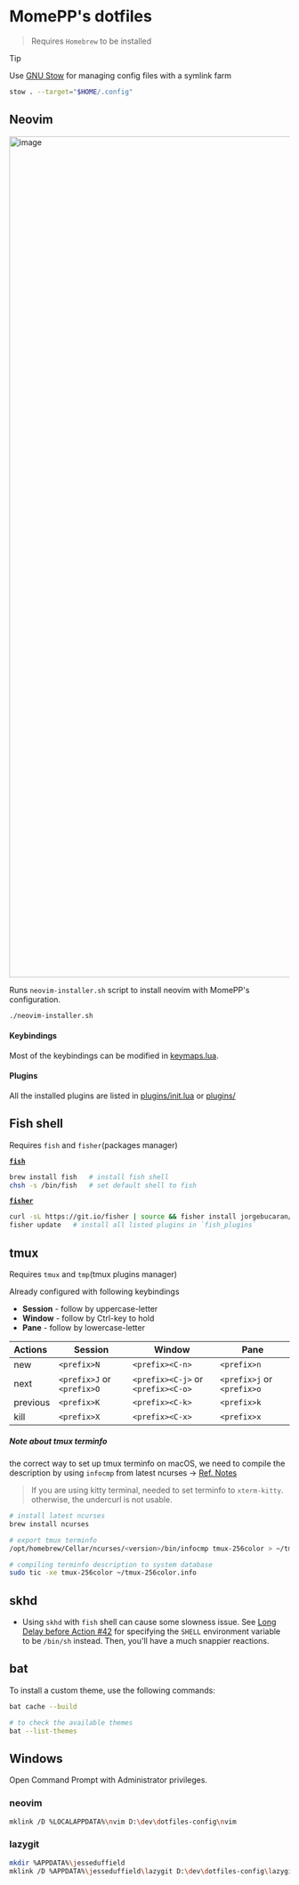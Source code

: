 # MomePP's dotfiles
> Requires `Homebrew` to be installed

> [!TIP]
> Use [GNU Stow](https://www.gnu.org/software/stow/) for managing config files with a symlink farm
> ```sh
> stow . --target="$HOME/.config"
> ```

## Neovim
<img width="1512" alt="image" src="https://github.com/user-attachments/assets/3c865acc-d761-494e-8723-fa3d53fef634">

Runs `neovim-installer.sh` script to install neovim with MomePP's configuration.
``` bash
./neovim-installer.sh
```

#### Keybindings
Most of the keybindings can be modified in [keymaps.lua](nvim/lua/config/keymaps.lua).

#### Plugins
All the installed plugins are listed in [plugins/init.lua](nvim/lua/plugins/init.lua) or [plugins/](nvim/lua/plugins/)

## Fish shell
Requires `fish` and `fisher`(packages manager)

[**`fish`**](https://fishshell.com/)
``` bash
brew install fish   # install fish shell
chsh -s /bin/fish   # set default shell to fish
```

[**`fisher`**](https://github.com/jorgebucaran/fisher)
``` bash
curl -sL https://git.io/fisher | source && fisher install jorgebucaran/fisher   # install fisher
fisher update   # install all listed plugins in `fish_plugins`
```

## tmux
Requires `tmux` and `tmp`(tmux plugins manager)

Already configured with following keybindings
- **Session** - follow by uppercase-letter
- **Window** - follow by Ctrl-key to hold
- **Pane** - follow by lowercase-letter

| **Actions**     | Session                    | Window                             | Pane                       |
| :---        | ---                        | ---                                | ---                        |
| new         | `<prefix>N`                | `<prefix><C-n>`                    | `<prefix>n`                |
| next        | `<prefix>J` or `<prefix>O` | `<prefix><C-j>` or `<prefix><C-o>` | `<prefix>j` or `<prefix>o` |
| previous    | `<prefix>K`                | `<prefix><C-k>`                    | `<prefix>k`                |
| kill        | `<prefix>X`                | `<prefix><C-x>`                    | `<prefix>x`                |

##### Note about tmux terminfo
the correct way to set up tmux terminfo on macOS, we need to compile the description by using `infocmp` from latest ncurses → [Ref. Notes](https://gist.github.com/joshuarli/247018f8617e6715e1e0b5fd2d39bb6c)

> If you are using kitty terminal, needed to set terminfo to `xterm-kitty`. otherwise, the undercurl is not usable.

``` bash
# install latest ncurses
brew install ncurses

# export tmux terminfo
/opt/homebrew/Cellar/ncurses/<version>/bin/infocmp tmux-256color > ~/tmux-256color.info

# compiling terminfo description to system database
sudo tic -xe tmux-256color ~/tmux-256color.info
```

## skhd
- Using `skhd` with `fish` shell can cause some slowness issue. See [Long Delay before Action #42](https://github.com/koekeishiya/skhd/issues/42) for specifying the `SHELL` environment variable to be `/bin/sh` instead. Then, you'll have a much snappier reactions.

## bat
To install a custom theme, use the following commands:
```sh
bat cache --build

# to check the available themes
bat --list-themes
```

## Windows

Open Command Prompt with Administrator privileges.

### neovim

```sh
mklink /D %LOCALAPPDATA%\nvim D:\dev\dotfiles-config\nvim
```

### lazygit

```sh
mkdir %APPDATA%\jesseduffield
mklink /D %APPDATA%\jesseduffield\lazygit D:\dev\dotfiles-config\lazygit
```
